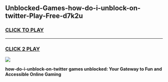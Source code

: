 
## Unblocked-Games-how-do-i-unblock-on-twitter-Play-Free-d7k2u
<h3>
<a href="https://premium76.site?title=how-do-i-unblock-on-twitter&ref=10A">CLICK TO PLAY</a></h3>
<hr>

<h3>
<a href="https://premium76.site?title=how-do-i-unblock-on-twitter&ref=10A">CLICK 2 PLAY</a>
  
</h3>

<a href="https://premium76.site?title=how-do-i-unblock-on-twitter&ref=10A"><img src="https://clearcache.store/games.png"></a>


**how-do-i-unblock-on-twitter games unblocked: Your Gateway to Fun and Accessible Online Gaming**
